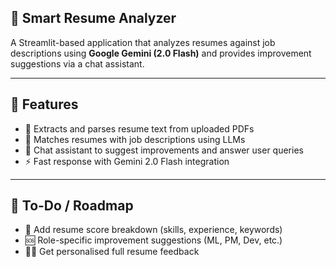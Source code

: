 ## 🧠 Smart Resume Analyzer

A Streamlit-based application that analyzes resumes against job descriptions using **Google Gemini (2.0 Flash)** and provides improvement suggestions via a chat assistant.

---

## 🚀 Features

- 📄 Extracts and parses resume text from uploaded PDFs
- 🎯 Matches resumes with job descriptions using LLMs
- 💬 Chat assistant to suggest improvements and answer user queries
- ⚡ Fast response with Gemini 2.0 Flash integration

---

## 📌 To-Do / Roadmap
 
 - 📄 Add resume score breakdown (skills, experience, keywords)
 - 🆘 Role-specific improvement suggestions (ML, PM, Dev, etc.)
 - 🙋🏻 Get personalised full resume feedback 

